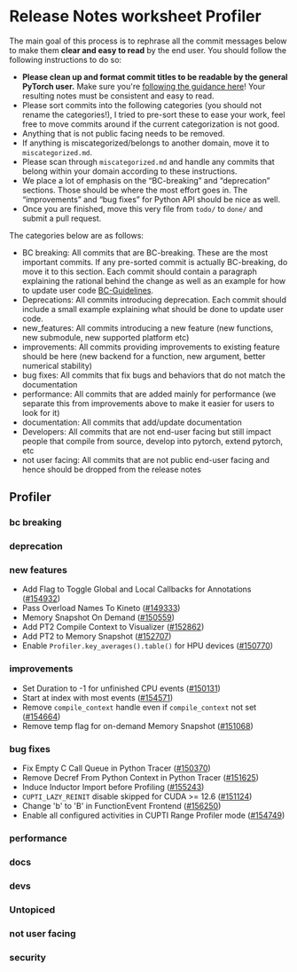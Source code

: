 
# Release Notes worksheet Profiler

The main goal of this process is to rephrase all the commit messages below to make them **clear and easy to read** by the end user. You should follow the following instructions to do so:

* **Please clean up and format commit titles to be readable by the general PyTorch user.** Make sure you're [following the guidance here](https://docs.google.com/document/d/14OmgGBr1w6gl1VO47GGGdwrIaUNr92DFhQbY_NEk8mQ/edit)! Your resulting notes must be consistent and easy to read.
* Please sort commits into the following categories (you should not rename the categories!), I tried to pre-sort these to ease your work, feel free to move commits around if the current categorization is not good.
* Anything that is not public facing needs to be removed.
* If anything is miscategorized/belongs to another domain, move it to `miscategorized.md`.
* Please scan through `miscategorized.md` and handle any commits that belong within your domain according to these instructions.
* We place a lot of emphasis on the “BC-breaking” and “deprecation” sections. Those should be where the most effort goes in. The “improvements” and “bug fixes” for Python API should be nice as well.
* Once you are finished, move this very file from `todo/` to `done/` and submit a pull request.

The categories below are as follows:

* BC breaking: All commits that are BC-breaking. These are the most important commits. If any pre-sorted commit is actually BC-breaking, do move it to this section. Each commit should contain a paragraph explaining the rational behind the change as well as an example for how to update user code [BC-Guidelines](https://docs.google.com/document/d/14OmgGBr1w6gl1VO47GGGdwrIaUNr92DFhQbY_NEk8mQ/edit#heading=h.a9htwgvvec1m).
* Deprecations: All commits introducing deprecation. Each commit should include a small example explaining what should be done to update user code.
* new_features: All commits introducing a new feature (new functions, new submodule, new supported platform etc)
* improvements: All commits providing improvements to existing feature should be here (new backend for a function, new argument, better numerical stability)
* bug fixes: All commits that fix bugs and behaviors that do not match the documentation
* performance: All commits that are added mainly for performance (we separate this from improvements above to make it easier for users to look for it)
* documentation: All commits that add/update documentation
* Developers: All commits that are not end-user facing but still impact people that compile from source, develop into pytorch, extend pytorch, etc
* not user facing: All commits that are not public end-user facing and hence should be dropped from the release notes

## Profiler
### bc breaking
### deprecation
### new features
- Add Flag to Toggle Global and Local Callbacks for Annotations ([#154932](https://github.com/pytorch/pytorch/pull/154932))
- Pass Overload Names To Kineto ([#149333](https://github.com/pytorch/pytorch/pull/149333))
- Memory Snapshot On Demand ([#150559](https://github.com/pytorch/pytorch/pull/150559))
- Add PT2 Compile Context to Visualizer ([#152862](https://github.com/pytorch/pytorch/pull/152862))
- Add PT2 to Memory Snapshot ([#152707](https://github.com/pytorch/pytorch/pull/152707))
- Enable `Profiler.key_averages().table()` for HPU devices ([#150770](https://github.com/pytorch/pytorch/pull/150770))

### improvements
- Set Duration to -1 for unfinished CPU events ([#150131](https://github.com/pytorch/pytorch/pull/150131))
- Start at index with most events ([#154571](https://github.com/pytorch/pytorch/pull/154571))
- Remove `compile_context` handle even if `compile_context` not set ([#154664](https://github.com/pytorch/pytorch/pull/154664))
- Remove temp flag for on-demand Memory Snapshot ([#151068](https://github.com/pytorch/pytorch/pull/151068))


### bug fixes
- Fix Empty C Call Queue in Python Tracer ([#150370](https://github.com/pytorch/pytorch/pull/150370))
- Remove Decref From Python Context in Python Tracer ([#151625](https://github.com/pytorch/pytorch/pull/151625))
- Induce Inductor Import before Profiling ([#155243](https://github.com/pytorch/pytorch/pull/155243))
- `CUPTI_LAZY_REINIT` disable skipped for CUDA >= 12.6 ([#151124](https://github.com/pytorch/pytorch/pull/151124))
- Change 'b' to 'B' in FunctionEvent Frontend ([#156250](https://github.com/pytorch/pytorch/pull/156250))
- Enable all configured activities in CUPTI Range Profiler mode ([#154749](https://github.com/pytorch/pytorch/pull/154749))


### performance
### docs
### devs
### Untopiced
### not user facing
### security
